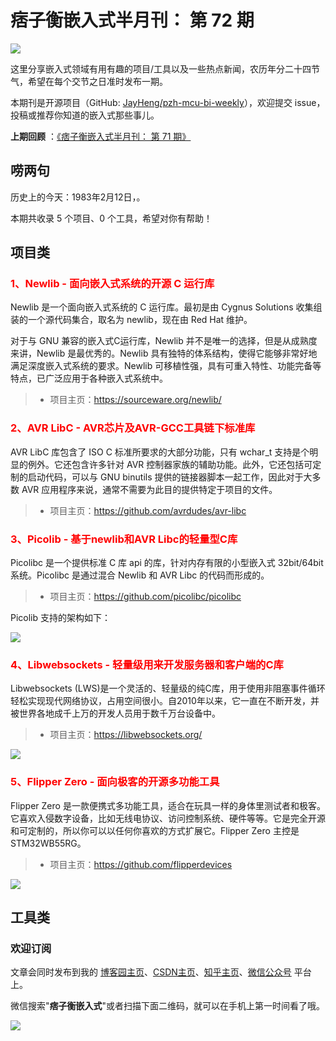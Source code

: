 # 痞子衡嵌入式半月刊： 第 72 期

![](http://henjay724.com/image/cnblogs/pzh_mcu_bi_weekly.PNG)

这里分享嵌入式领域有用有趣的项目/工具以及一些热点新闻，农历年分二十四节气，希望在每个交节之日准时发布一期。

本期刊是开源项目（GitHub: [JayHeng/pzh-mcu-bi-weekly](https://github.com/JayHeng/pzh-mcu-bi-weekly)），欢迎提交 issue，投稿或推荐你知道的嵌入式那些事儿。

**上期回顾** ：[《痞子衡嵌入式半月刊： 第 71 期》](https://www.cnblogs.com/henjay724/p/17114904.html)

## 唠两句

历史上的今天：1983年2月12日，。

本期共收录 5 个项目、0 个工具，希望对你有帮助！

## 项目类

### <font color="red">1、Newlib - 面向嵌入式系统的开源 C 运行库</font>

Newlib 是一个面向嵌入式系统的 C 运行库。最初是由 Cygnus Solutions 收集组装的一个源代码集合，取名为 newlib，现在由 Red Hat 维护。

对于与 GNU 兼容的嵌入式C运行库，Newlib 并不是唯一的选择，但是从成熟度来讲，Newlib 是最优秀的。Newlib 具有独特的体系结构，使得它能够非常好地满足深度嵌入式系统的要求。Newlib 可移植性强，具有可重入特性、功能完备等特点，已广泛应用于各种嵌入式系统中。

> * 项目主页：https://sourceware.org/newlib/

### <font color="red">2、AVR LibC - AVR芯片及AVR-GCC工具链下标准库</font>

AVR LibC 库包含了 ISO C 标准所要求的大部分功能，只有 wchar_t 支持是个明显的例外。它还包含许多针对 AVR 控制器家族的辅助功能。此外，它还包括可定制的启动代码，可以与 GNU binutils 提供的链接器脚本一起工作，因此对于大多数 AVR 应用程序来说，通常不需要为此目的提供特定于项目的文件。

> * 项目主页：https://github.com/avrdudes/avr-libc

### <font color="red">3、Picolib - 基于newlib和AVR Libc的轻量型C库</font>

Picolibc 是一个提供标准 C 库 api 的库，针对内存有限的小型嵌入式 32bit/64bit 系统。Picolibc 是通过混合 Newlib 和 AVR Libc 的代码而形成的。

> * 项目主页：https://github.com/picolibc/picolibc

Picolib 支持的架构如下：

![](http://henjay724.com/image/biweekly20230223/Picolib.PNG)

### <font color="red">4、Libwebsockets - 轻量级用来开发服务器和客户端的C库</font>

Libwebsockets (LWS)是一个灵活的、轻量级的纯C库，用于使用非阻塞事件循环轻松实现现代网络协议，占用空间很小。自2010年以来，它一直在不断开发，并被世界各地成千上万的开发人员用于数千万台设备中。

> * 项目主页：https://libwebsockets.org/

![](http://henjay724.com/image/biweekly20230223/Libwebsockets.PNG)

### <font color="red">5、Flipper Zero - 面向极客的开源多功能工具</font>

Flipper Zero 是一款便携式多功能工具，适合在玩具一样的身体里测试者和极客。它喜欢入侵数字设备，比如无线电协议、访问控制系统、硬件等等。它是完全开源和可定制的，所以你可以以任何你喜欢的方式扩展它。Flipper Zero 主控是 STM32WB55RG。

> * 项目主页：https://github.com/flipperdevices

![](http://henjay724.com/image/biweekly20230223/FlipperZero.PNG)

## 工具类



### 欢迎订阅

文章会同时发布到我的 [博客园主页](https://www.cnblogs.com/henjay724/)、[CSDN主页](https://blog.csdn.net/henjay724)、[知乎主页](https://www.zhihu.com/people/henjay724)、[微信公众号](http://weixin.sogou.com/weixin?type=1&query=痞子衡嵌入式) 平台上。

微信搜索"__痞子衡嵌入式__"或者扫描下面二维码，就可以在手机上第一时间看了哦。

![](http://henjay724.com/image/github/pzhMcu_qrcode_258x258.jpg)

